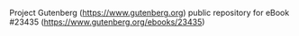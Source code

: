 Project Gutenberg (https://www.gutenberg.org) public repository for eBook #23435 (https://www.gutenberg.org/ebooks/23435)
